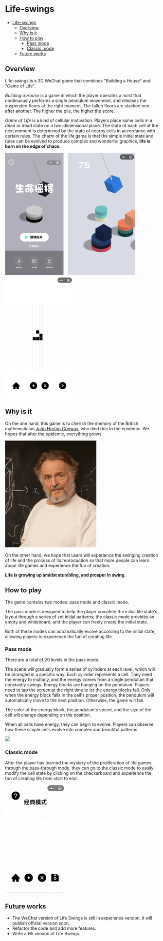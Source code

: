 # Life-swings

- [Life-swings](#life-swings)
  - [Overview](#overview)
  - [Why is it](#why-is-it)
  - [How to play](#how-to-play)
    - [Pass mode](#pass-mode)
    - [Classic mode](#classic-mode)
  - [Future works](#future-works)

## Overview

Life-swings is a 3D WeChat game that combines "Building a House" and "Game of Life".

*Building a House* is a game in which the player operates a hoist that continuously performs a single pendulum movement, and releases the suspended floors at the right moment. The fallen floors are stacked one after another. The higher the pile, the higher the score.

*Game of Life* is a kind of cellular motivation. Players place some cells in a dead or dead state on a two-dimensional plane. The state of each cell at the next moment is determined by the state of nearby cells in accordance with certain rules. The charm of the life game is that the simple initial state and rules can be evolved to produce complex and wonderful graphics, **life is born on the edge of chaos.**

<img src="./screenshots/cover.jpg" height="400px">&emsp;<img src="./screenshots/pass_mode.png" height="400px">&emsp;<img src="./screenshots/classic_mode.png" height="400px">

## Why is it

On the one hand, this game is to cherish the memory of the British mathematician [John Horton Conway](https://nl.wikipedia.org/wiki/John_Horton), who died due to the epidemic. We hopes that after the epidemic, everything grows.

<img src="./screenshots/people.jpg" width="300px">

On the other hand, we hope that users will experience the swinging creation of life and the process of its reproduction so that more people can learn about life games and experience the fun of creation.

**Life is growing up amidst stumbling, and prosper in swing.**

## How to play

The game contains two modes: pass mode and classic mode.

The pass mode is designed to help the player complete the initial life state's layout through a series of set initial patterns; the classic mode provides an empty and whiteboard, and the player can freely create the initial state.

Both of these modes can automatically evolve according to the initial state, allowing players to experience the fun of creating life.

### Pass mode

There are a total of 20 levels in the pass mode.

The scene will gradually form a series of cylinders at each level, which will be arranged in a specific way. Each cylinder represents a cell. They need the energy to multiply, and the energy comes from a single pendulum that constantly swings. Energy blocks are hanging on the pendulum. Players need to tap the screen at the right time to let the energy blocks fall. Only when the energy block falls in the cell's proper position, the pendulum will automatically move to the next position. Otherwise, the game will fail.

The color of the energy block, the pendulum's speed, and the size of the cell will change depending on the position.

When all cells have energy, they can begin to evolve. Players can observe how these simple cells evolve into complex and beautiful patterns.

<img src="./screenshots/pass_mode.gif" width="200px">

### Classic mode

After the player has learned the mystery of the proliferation of life games through the pass-through mode, they can go to the classic mode to easily modify the cell state by clicking on the checkerboard and experience the fun of creating life from start to end.

<img src="./screenshots/classic_mode.gif" width="200px">

## Future works

- The WeChat version of Life Swings is still in experience version, it will publish official version soon.
- Refactor the code and add more features.
- Write a H5 version of Life Swings.
